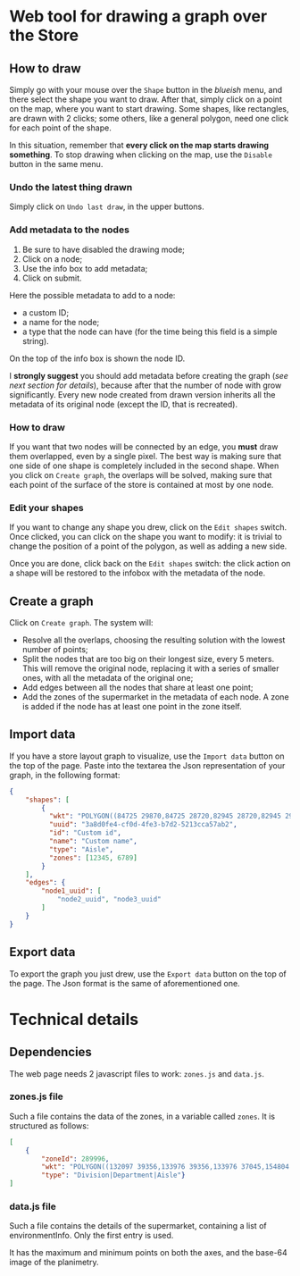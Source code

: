# Web tool for drawing a graph over the Store

## How to draw
Simply go with your mouse over the `Shape` button in the _blueish_ menu, and there select the shape you want to draw. After that, simply click on a point on the map, where you want to start drawing. Some shapes, like rectangles, are drawn with 2 clicks; some others, like a general polygon, need one click for each point of the shape.

In this situation, remember that **every click on the map starts drawing something**. To stop drawing when clicking on the map, use the `Disable` button in the same menu.

### Undo the latest thing drawn
Simply click on `Undo last draw`, in the upper buttons.

### Add metadata to the nodes
1. Be sure to have disabled the drawing mode;
2. Click on a node;
3. Use the info box to add metadata;
4. Click on submit.

Here the possible metadata to add to a node:
* a custom ID;
* a name for the node;
* a type that the node can have (for the time being this field is a simple string).

On the top of the info box is shown the node ID.

I **strongly suggest** you should add metadata before creating the graph (_see next section for details_), because after that the number of node with grow significantly. Every new node created from drawn version inherits all the metadata of its original node (except the ID, that is recreated).

### How to draw
If you want that two nodes will be connected by an edge, you **must** draw them overlapped, even by a single pixel. The best way is making sure that one side of one shape is completely included in the second shape. When you click on `Create graph`, the overlaps will be solved, making sure that each point of the surface of the store is contained at most by one node.

### Edit your shapes
If you want to change any shape you drew, click on the `Edit shapes` switch. Once clicked, you can click on the shape you want to modify: it is trivial to change the position of a point of the polygon, as well as adding a new side.

Once you are done, click back on the `Edit shapes` switch: the click action on a shape will be restored to the infobox with the metadata of the node.

## Create a graph
Click on `Create graph`. The system will:
* Resolve all the overlaps, choosing the resulting solution with the lowest number of points;
* Split the nodes that are too big on their longest size, every 5 meters. This will remove the original node, replacing it with a series of smaller ones, with all the metadata of the original one;
* Add edges between all the nodes that share at least one point;
* Add the zones of the supermarket in the metadata of each node. A zone is added if the node has at least one point in the zone itself.

## Import data
If you have a store layout graph to visualize, use the `Import data` button on the top of the page. Paste into the textarea the Json representation of your graph, in the following format:
```json
{
	"shapes": [
		{
	      "wkt": "POLYGON((84725 29870,84725 28720,82945 28720,82945 29870,84725 29870))",
	      "uuid": "3a8d0fe4-cf0d-4fe3-b7d2-5213cca57ab2",
	      "id": "Custom id",
	      "name": "Custom name",
	      "type": "Aisle",
	      "zones": [12345, 6789]
	    }
	],
	"edges": {
		"node1_uuid": [
			"node2_uuid", "node3_uuid"
		]
	}
}
```

## Export data
To export the graph you just drew, use the `Export data` button on the top of the page. The Json format is the same of aforementioned one.

# Technical details
## Dependencies
The web page needs 2 javascript files to work: `zones.js` and `data.js`.

### zones.js file
Such a file contains the data of the zones, in a variable called `zones`. It is structured as follows:
```json
[
	{
		"zoneId": 289996,
		"wkt": "POLYGON((132097 39356,133976 39356,133976 37045,154804 37045,154804 39356,158411 39356,158411 77761,132097 77761,132097 39356))",
		"type": "Division|Department|Aisle"}
]
```

### data.js file
Such a file contains the details of the supermarket, containing a list of environmentInfo. Only the first entry is used.

It has the maximum and minimum points on both the axes, and the base-64 image of the planimetry.

